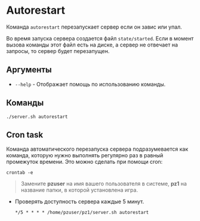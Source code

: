 # Autorestart
Команда `autorestart` перезапускает сервер если он завис или упал.

Во время запуска сервера создается файл `state/started`. Если в момент вызова команды этот файл есть на диске, а сервер не отвечает на запросы, то сервер будет перезапущен.

## Аргументы

  * `--help` - Отображает помощь по использованию команды.

## Команды

    ./server.sh autorestart

## Cron task
Команда автоматического перезапуска сервера подразумевается как команда, которую нужно выполнять регулярно раз в равный промежуток времени. Это можно сделать при помощи cron:

    crontab -e

> Замените **pzuser** на имя вашего пользователя в системе, **pz1** на название папки, в которой установлена игра.

  * Проверять доступность сервера каждые 5 минут.

        */5 * * * * /home/pzuser/pz1/server.sh autorestart
